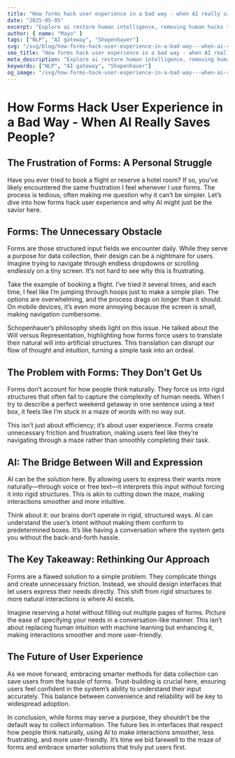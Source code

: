 ```yaml
---
title: "How forms hack user experience in a bad way - when AI really save people?"
date: "2025-05-05"
excerpt: "Explore ai restore human intelligence, removing human hacks through forms and application which add frustration, focusing on expert technical discussion level concepts."
author: { name: "Mayo" }
tags: ["NLP", "AI gateway", "Shopenhauer"]
svg: "/svg/blog/how-forms-hack-user-experience-in-a-bad-way---when-ai-really-save-people.svg"
seo_title: "How forms hack user experience in a bad way - when AI really save people?"
meta_description: "Explore ai restore human intelligence, removing human hacks through forms and application which add frustration, focusing on expert technical discussion level concepts."
keywords: ["NLP", "AI gateway", "Shopenhauer"]
og_image: "/svg/how-forms-hack-user-experience-in-a-bad-way---when-ai-really-save-people.svg"
---
```




# How Forms Hack User Experience in a Bad Way - When AI Really Saves People?

## The Frustration of Forms: A Personal Struggle

Have you ever tried to book a flight or reserve a hotel room? If so, you’ve likely encountered the same frustration I feel whenever I use forms. The process is tedious, often making me question why it can’t be simpler. Let’s dive into how forms hack user experience and why AI might just be the savior here.

## Forms: The Unnecessary Obstacle

Forms are those structured input fields we encounter daily. While they serve a purpose for data collection, their design can be a nightmare for users. Imagine trying to navigate through endless dropdowns or scrolling endlessly on a tiny screen. It’s not hard to see why this is frustrating.

Take the example of booking a flight. I’ve tried it several times, and each time, I feel like I’m jumping through hoops just to make a simple plan. The options are overwhelming, and the process drags on longer than it should. On mobile devices, it’s even more annoying because the screen is small, making navigation cumbersome.

Schopenhauer’s philosophy sheds light on this issue. He talked about the Will versus Representation, highlighting how forms force users to translate their natural will into artificial structures. This translation can disrupt our flow of thought and intuition, turning a simple task into an ordeal.

## The Problem with Forms: They Don’t Get Us

Forms don’t account for how people think naturally. They force us into rigid structures that often fail to capture the complexity of human needs. When I try to describe a perfect weekend getaway in one sentence using a text box, it feels like I’m stuck in a maze of words with no way out.

This isn’t just about efficiency; it’s about user experience. Forms create unnecessary friction and frustration, making users feel like they’re navigating through a maze rather than smoothly completing their task.

## AI: The Bridge Between Will and Expression

AI can be the solution here. By allowing users to express their wants more naturally—through voice or free text—it interprets this input without forcing it into rigid structures. This is akin to cutting down the maze, making interactions smoother and more intuitive.

Think about it: our brains don’t operate in rigid, structured ways. AI can understand the user’s intent without making them conform to predetermined boxes. It’s like having a conversation where the system gets you without the back-and-forth hassle.

## The Key Takeaway: Rethinking Our Approach

Forms are a flawed solution to a simple problem. They complicate things and create unnecessary friction. Instead, we should design interfaces that let users express their needs directly. This shift from rigid structures to more natural interactions is where AI excels.

Imagine reserving a hotel without filling out multiple pages of forms. Picture the ease of specifying your needs in a conversation-like manner. This isn’t about replacing human intuition with machine learning but enhancing it, making interactions smoother and more user-friendly.

## The Future of User Experience

As we move forward, embracing smarter methods for data collection can save users from the hassle of forms. Trust-building is crucial here, ensuring users feel confident in the system’s ability to understand their input accurately. This balance between convenience and reliability will be key to widespread adoption.

In conclusion, while forms may serve a purpose, they shouldn’t be the default way to collect information. The future lies in interfaces that respect how people think naturally, using AI to make interactions smoother, less frustrating, and more user-friendly. It’s time we bid farewell to the maze of forms and embrace smarter solutions that truly put users first.
